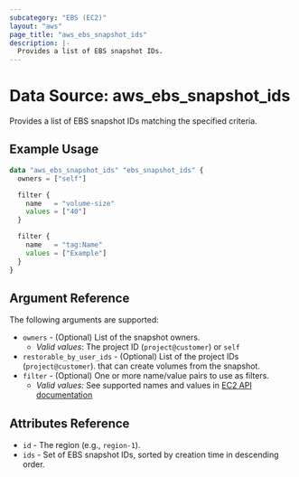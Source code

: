 ```yaml
---
subcategory: "EBS (EC2)"
layout: "aws"
page_title: "aws_ebs_snapshot_ids"
description: |-
  Provides a list of EBS snapshot IDs.
---
```


[describe-snapshots]: https://docs.cloud.croc.ru/en/api/ec2/snapshots/DescribeSnapshots.html

# Data Source: aws_ebs_snapshot_ids

Provides a list of EBS snapshot IDs matching the specified criteria.

## Example Usage

```terraform
data "aws_ebs_snapshot_ids" "ebs_snapshot_ids" {
  owners = ["self"]

  filter {
    name   = "volume-size"
    values = ["40"]
  }

  filter {
    name   = "tag:Name"
    values = ["Example"]
  }
}
```

## Argument Reference

The following arguments are supported:

* `owners` - (Optional) List of the snapshot owners.
    * _Valid values_: The project ID (`project@customer`) or `self`
* `restorable_by_user_ids` - (Optional) List of the project IDs (`project@customer`).
  that can create volumes from the snapshot.
* `filter` - (Optional) One or more name/value pairs to use as filters.
    * _Valid values:_ See supported names and values in [EC2 API documentation][describe-snapshots]

## Attributes Reference

* `id` - The region (e.g., `region-1`).
* `ids` - Set of EBS snapshot IDs, sorted by creation time in descending order.
